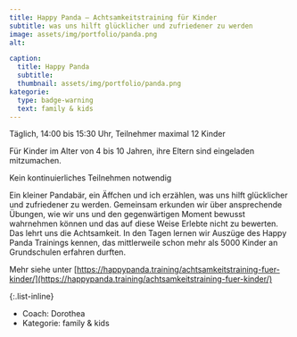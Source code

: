 ```yaml
---
title: Happy Panda – Achtsamkeitstraining für Kinder
subtitle: was uns hilft glücklicher und zufriedener zu werden
image: assets/img/portfolio/panda.png
alt:

caption:
  title: Happy Panda
  subtitle:
  thumbnail: assets/img/portfolio/panda.png
kategorie:
  type: badge-warning
  text: family & kids
---
```


Täglich, 14:00 bis 15:30 Uhr, Teilnehmer maximal 12 Kinder

Für Kinder im Alter von 4 bis 10 Jahren, ihre Eltern sind eingeladen mitzumachen.

Kein kontinuierliches Teilnehmen notwendig

Ein kleiner Pandabär, ein Äffchen und ich erzählen, was uns hilft glücklicher und zufriedener zu werden. Gemeinsam erkunden wir über ansprechende Übungen, wie wir uns und den gegenwärtigen Moment bewusst wahrnehmen können und das auf diese Weise Erlebte nicht zu bewerten. Das lehrt uns die Achtsamkeit. In den Tagen lernen wir Auszüge des Happy Panda Trainings kennen, das mittlerweile schon mehr als 5000 Kinder an Grundschulen erfahren durften.

Mehr siehe unter [https://happypanda.training/achtsamkeitstraining-fuer-kinder/](https://happypanda.training/achtsamkeitstraining-fuer-kinder/)

{:.list-inline}
- Coach: Dorothea
- Kategorie: <span class="badge badge-warning">family & kids</span>
